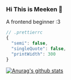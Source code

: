 ### Hi This is Meeken 🐾

A frontend beginner :3

```js
// .prettierrc
{
  "semi": false,
  "singleQuote": false,
  "printWidth": 300
}
```
[![Anurag's github stats](https://github-readme-stats.vercel.app/api/top-langs?username=meeken1998&count_private=true&layout=compact)](https://github.com/anuraghazra/github-readme-stats)

